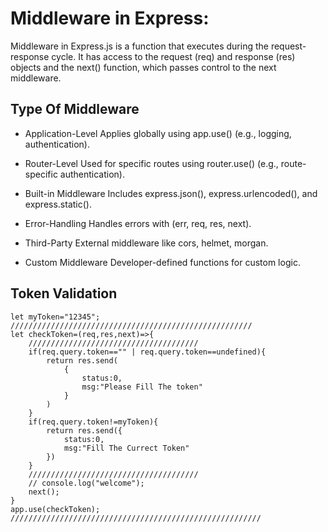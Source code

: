 # Middleware in Express:

Middleware in Express.js is a function that executes during the request-response cycle. It has access to the request (req) and response (res) objects and the next() function, which passes control to the next middleware.

## Type Of Middleware

- Application-Level	Applies globally using app.use() (e.g., logging, authentication).

- Router-Level	Used for specific routes using router.use() (e.g., route-specific authentication).

- Built-in Middleware	Includes express.json(), express.urlencoded(), and express.static().

- Error-Handling	Handles errors with (err, req, res, next).

- Third-Party	External middleware like cors, helmet, morgan.

- Custom Middleware	Developer-defined functions for custom logic.


## Token Validation 

```
let myToken="12345";
//////////////////////////////////////////////////////
let checkToken=(req,res,next)=>{
    //////////////////////////////////////
    if(req.query.token=="" | req.query.token==undefined){
        return res.send(
            {
                status:0,
                msg:"Please Fill The token"
            }
        )
    }
    if(req.query.token!=myToken){
        return res.send({
            status:0,
            msg:"Fill The Currect Token"
        })
    }
    //////////////////////////////////////
    // console.log("welcome");
    next();
}
app.use(checkToken);
////////////////////////////////////////////////////////
```




